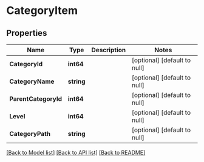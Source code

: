# CategoryItem

## Properties
Name | Type | Description | Notes
------------ | ------------- | ------------- | -------------
**CategoryId** | **int64** |  | [optional] [default to null]
**CategoryName** | **string** |  | [optional] [default to null]
**ParentCategoryId** | **int64** |  | [optional] [default to null]
**Level** | **int64** |  | [optional] [default to null]
**CategoryPath** | **string** |  | [optional] [default to null]

[[Back to Model list]](../README.md#documentation-for-models) [[Back to API list]](../README.md#documentation-for-api-endpoints) [[Back to README]](../README.md)


